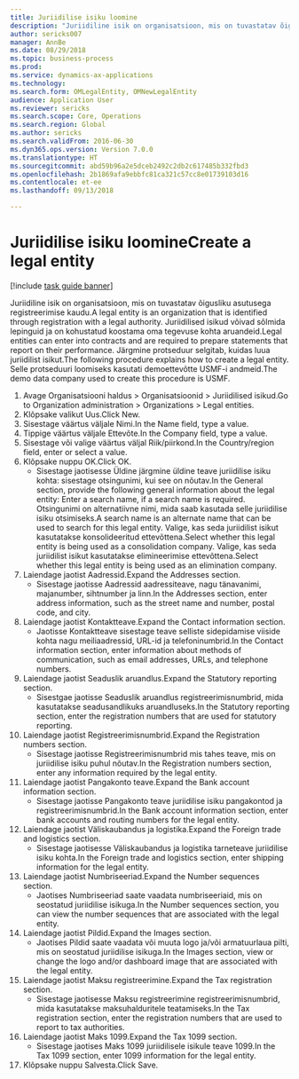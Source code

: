 ```yaml
--- 
title: Juriidilise isiku loomine
description: "Juriidiline isik on organisatsioon, mis on tuvastatav õigusliku asutusega registreerimise kaudu."
author: sericks007
manager: AnnBe
ms.date: 08/29/2018
ms.topic: business-process
ms.prod: 
ms.service: dynamics-ax-applications
ms.technology: 
ms.search.form: OMLegalEntity, OMNewLegalEntity
audience: Application User
ms.reviewer: sericks
ms.search.scope: Core, Operations
ms.search.region: Global
ms.author: sericks
ms.search.validFrom: 2016-06-30
ms.dyn365.ops.version: Version 7.0.0
ms.translationtype: HT
ms.sourcegitcommit: abd59b96a2e5dceb2492c2db2c617485b332fbd3
ms.openlocfilehash: 2b1869afa9ebbfc81ca321c57cc8e01739103d16
ms.contentlocale: et-ee
ms.lasthandoff: 09/13/2018

---
```

# <a name="create-a-legal-entity"></a><span data-ttu-id="0a200-103">Juriidilise isiku loomine</span><span class="sxs-lookup"><span data-stu-id="0a200-103">Create a legal entity</span></span>

[!include [task guide banner](../../includes/task-guide-banner.md)]

<span data-ttu-id="0a200-104">Juriidiline isik on organisatsioon, mis on tuvastatav õigusliku asutusega registreerimise kaudu.</span><span class="sxs-lookup"><span data-stu-id="0a200-104">A legal entity is an organization that is identified through registration with a legal authority.</span></span> <span data-ttu-id="0a200-105">Juriidilised isikud võivad sõlmida lepinguid ja on kohustatud koostama oma tegevuse kohta aruandeid.</span><span class="sxs-lookup"><span data-stu-id="0a200-105">Legal entities can enter into contracts and are required to prepare statements that report on their performance.</span></span> <span data-ttu-id="0a200-106">Järgmine protseduur selgitab, kuidas luua juriidilist isikut.</span><span class="sxs-lookup"><span data-stu-id="0a200-106">The following procedure explains how to create a legal entity.</span></span> <span data-ttu-id="0a200-107">Selle protseduuri loomiseks kasutati demoettevõtte USMF-i andmeid.</span><span class="sxs-lookup"><span data-stu-id="0a200-107">The demo data company used to create this procedure is USMF.</span></span>

1. <span data-ttu-id="0a200-108">Avage Organisatsiooni haldus > Organisatsioonid > Juriidilised isikud.</span><span class="sxs-lookup"><span data-stu-id="0a200-108">Go to Organization administration > Organizations > Legal entities.</span></span>
2. <span data-ttu-id="0a200-109">Klõpsake valikut Uus.</span><span class="sxs-lookup"><span data-stu-id="0a200-109">Click New.</span></span>
3. <span data-ttu-id="0a200-110">Sisestage väärtus väljale Nimi.</span><span class="sxs-lookup"><span data-stu-id="0a200-110">In the Name field, type a value.</span></span>
4. <span data-ttu-id="0a200-111">Tippige väärtus väljale Ettevõte.</span><span class="sxs-lookup"><span data-stu-id="0a200-111">In the Company field, type a value.</span></span>
5. <span data-ttu-id="0a200-112">Sisestage või valige väärtus väljal Riik/piirkond.</span><span class="sxs-lookup"><span data-stu-id="0a200-112">In the Country/region field, enter or select a value.</span></span>
6. <span data-ttu-id="0a200-113">Klõpsake nuppu OK.</span><span class="sxs-lookup"><span data-stu-id="0a200-113">Click OK.</span></span>
    * <span data-ttu-id="0a200-114">Sisestage jaotisesse Üldine järgmine üldine teave juriidilise isiku kohta: sisestage otsingunimi, kui see on nõutav.</span><span class="sxs-lookup"><span data-stu-id="0a200-114">In the General section, provide the following general information about the legal entity: Enter a search name, if a search name is required.</span></span> <span data-ttu-id="0a200-115">Otsingunimi on alternatiivne nimi, mida saab kasutada selle juriidilise isiku otsimiseks.</span><span class="sxs-lookup"><span data-stu-id="0a200-115">A search name is an alternate name that can be used to search for this legal entity.</span></span> <span data-ttu-id="0a200-116">Valige, kas seda juriidilist isikut kasutatakse konsolideeritud ettevõttena.</span><span class="sxs-lookup"><span data-stu-id="0a200-116">Select whether this legal entity is being used as a consolidation company.</span></span> <span data-ttu-id="0a200-117">Valige, kas seda juriidilist isikut kasutatakse elimineerimise ettevõttena.</span><span class="sxs-lookup"><span data-stu-id="0a200-117">Select whether this legal entity is being used as an elimination company.</span></span>  
7. <span data-ttu-id="0a200-118">Laiendage jaotist Aadressid.</span><span class="sxs-lookup"><span data-stu-id="0a200-118">Expand the Addresses section.</span></span>
    * <span data-ttu-id="0a200-119">Sisestage jaotisse Aadressid aadressiteave, nagu tänavanimi, majanumber, sihtnumber ja linn.</span><span class="sxs-lookup"><span data-stu-id="0a200-119">In the Addresses section, enter address information, such as the street name and number, postal code, and city.</span></span>  
8. <span data-ttu-id="0a200-120">Laiendage jaotist Kontaktteave.</span><span class="sxs-lookup"><span data-stu-id="0a200-120">Expand the Contact information section.</span></span>
    * <span data-ttu-id="0a200-121">Jaotisse Kontaktteave sisestage teave selliste sidepidamise viiside kohta nagu meiliaadressid, URL-id ja telefoninumbrid.</span><span class="sxs-lookup"><span data-stu-id="0a200-121">In the Contact information section, enter information about methods of communication, such as email addresses, URLs, and telephone numbers.</span></span>  
9. <span data-ttu-id="0a200-122">Laiendage jaotist Seaduslik aruandlus.</span><span class="sxs-lookup"><span data-stu-id="0a200-122">Expand the Statutory reporting section.</span></span>
    * <span data-ttu-id="0a200-123">Sisestgae jaotisse Seaduslik aruandlus registreerimisnumbrid, mida kasutatakse seadusandlikuks aruandluseks.</span><span class="sxs-lookup"><span data-stu-id="0a200-123">In the Statutory reporting section, enter the registration numbers that are used for statutory reporting.</span></span>  
10. <span data-ttu-id="0a200-124">Laiendage jaotist Registreerimisnumbrid.</span><span class="sxs-lookup"><span data-stu-id="0a200-124">Expand the Registration numbers section.</span></span>
    * <span data-ttu-id="0a200-125">Sisestage jaotisse Registreerimisnumbrid mis tahes teave, mis on juriidilise isiku puhul nõutav.</span><span class="sxs-lookup"><span data-stu-id="0a200-125">In the Registration numbers section, enter any information required by the legal entity.</span></span>  
11. <span data-ttu-id="0a200-126">Laiendage jaotist Pangakonto teave.</span><span class="sxs-lookup"><span data-stu-id="0a200-126">Expand the Bank account information section.</span></span>
    * <span data-ttu-id="0a200-127">Sisestage jaotisse Pangakonto teave juriidilise isiku pangakontod ja registreerimisnumbrid.</span><span class="sxs-lookup"><span data-stu-id="0a200-127">In the Bank account information section, enter bank accounts and routing numbers for the legal entity.</span></span>  
12. <span data-ttu-id="0a200-128">Laiendage jaotist Väliskaubandus ja logistika.</span><span class="sxs-lookup"><span data-stu-id="0a200-128">Expand the Foreign trade and logistics section.</span></span>
    * <span data-ttu-id="0a200-129">Sisestage jaotisesse Väliskaubandus ja logistika tarneteave juriidilise isiku kohta.</span><span class="sxs-lookup"><span data-stu-id="0a200-129">In the Foreign trade and logistics section, enter shipping information for the legal entity.</span></span>  
13. <span data-ttu-id="0a200-130">Laiendage jaotist Numbriseeriad.</span><span class="sxs-lookup"><span data-stu-id="0a200-130">Expand the Number sequences section.</span></span>
    * <span data-ttu-id="0a200-131">Jaotises Numbriseeriad saate vaadata numbriseeriaid, mis on seostatud juriidilise isikuga.</span><span class="sxs-lookup"><span data-stu-id="0a200-131">In the Number sequences section, you can view the number sequences that are associated with the legal entity.</span></span>  
14. <span data-ttu-id="0a200-132">Laiendage jaotist Pildid.</span><span class="sxs-lookup"><span data-stu-id="0a200-132">Expand the Images section.</span></span>
    * <span data-ttu-id="0a200-133">Jaotises Pildid saate vaadata või muuta logo ja/või armatuurlaua pilti, mis on seostatud juriidilise isikuga.</span><span class="sxs-lookup"><span data-stu-id="0a200-133">In the Images section, view or change the logo and/or dashboard image that are associated with the legal entity.</span></span>  
15. <span data-ttu-id="0a200-134">Laiendage jaotist Maksu registreerimine.</span><span class="sxs-lookup"><span data-stu-id="0a200-134">Expand the Tax registration section.</span></span>
    * <span data-ttu-id="0a200-135">Sisestage jaotisesse Maksu registreerimine registreerimisnumbrid, mida kasutatakse maksuhalduritele teatamiseks.</span><span class="sxs-lookup"><span data-stu-id="0a200-135">In the Tax registration section, enter the registration numbers that are used to report to tax authorities.</span></span>  
16. <span data-ttu-id="0a200-136">Laiendage jaotist Maks 1099.</span><span class="sxs-lookup"><span data-stu-id="0a200-136">Expand the Tax 1099 section.</span></span>
    * <span data-ttu-id="0a200-137">Sisestage jaotises Maks 1099 juriidilisele isikule teave 1099.</span><span class="sxs-lookup"><span data-stu-id="0a200-137">In the Tax 1099 section, enter 1099 information for the legal entity.</span></span>  
17. <span data-ttu-id="0a200-138">Klõpsake nuppu Salvesta.</span><span class="sxs-lookup"><span data-stu-id="0a200-138">Click Save.</span></span>


